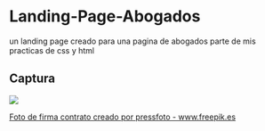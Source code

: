 # Landing-Page-Abogados
un landing page creado para una pagina de abogados parte de mis practicas de css y html

## Captura
![](https://i.imgur.com/wFfcqAw.png) 

<a href="https://www.freepik.es/fotos/firma-contrato">Foto de firma contrato creado por pressfoto - www.freepik.es</a>
